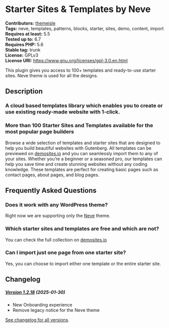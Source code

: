 # Starter Sites & Templates by Neve #
**Contributors:** [themeisle](https://profiles.wordpress.org/themeisle)  
**Tags:** neve, templates, patterns, blocks, starter, sites, demo, content, import  
**Requires at least:** 5.5  
**Tested up to:** 6.7  
**Requires PHP:** 5.6  
**Stable tag:** trunk  
**License:** GPLv3  
**License URI:** https://www.gnu.org/licenses/gpl-3.0.en.html  

This plugin gives you access to 100+ templates and ready-to-use starter sites. Neve theme is used for all the designs.

## Description ##

### A cloud based templates library which enables you to create or use existing ready-made website with 1-click. ###

### More than 100 Starter Sites and Templates available for the most popular page builders ###
Browse a wide selection of templates and starter sites that are designed to help you build beautiful websites with Gutenberg. All templates can be previewed on [demosites.io](https://demosites.io/) and you can seamlessly import them to any of your sites. Whether you’re a beginner or a seasoned pro, our templates can help you save time and create stunning websites without any coding knowledge. These templates are perfect for creating basic pages such as contact pages, about pages, and blog pages.

## Frequently Asked Questions ##

### Does it work with any WordPress theme? ###
Right now we are supporting only the [Neve](https://wordpress.org/themes/neve/) theme.

### Which starter sites and templates are free and which are not? ###
You can check the full collection on [demosites.io](https://demosites.io/)

### Can I import just one page from one starter site? ###
Yes, you can choose to import either one template or the entire starter site.

## Changelog ##

##### [Version 1.2.18](https://github.com/Codeinwp/templates-patterns-collection/compare/v1.2.17...v1.2.18) (2025-01-30)

- New Onboarding experience
- Remove legacy notice for the Neve theme




[See changelog for all versions](https://github.com/Codeinwp/templates-patterns-collection/blob/master/CHANGELOG.md).
